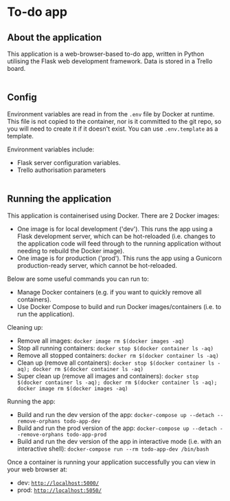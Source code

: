 # To-do app
## About the application

This application is a web-browser-based to-do app, written in Python utilising the Flask web development framework. Data is stored in a Trello board.
<br><br>

## Config

Environment variables are read in from the `.env` file by Docker at runtime. This file is not copied to the container, nor is it committed to the git repo, so you will need to create it if it doesn't exist. You can use `.env.template` as a template.

Environment variables include:
- Flask server configuration variables.
- Trello authorisation parameters
<br><br>

## Running the application

This application is containerised using Docker. There are 2 Docker images:

- One image is for local development ('dev'). This runs the app using a Flask development server, which can be hot-reloaded (i.e. changes to the application code will feed through to the running application without needing to rebuild the Docker image).<br>
- One image is for production ('prod'). This runs the app using a Gunicorn production-ready server, which cannot be hot-reloaded.<br>

Below are some useful commands you can run to:

- Manage Docker containers (e.g. if you want to quickly remove all containers).<br>
- Use Docker Compose to build and run Docker images/containers (i.e. to run the application).

Cleaning up:

- Remove all images: `docker image rm $(docker images -aq)`<br>
- Stop all running containers: `docker stop $(docker container ls -aq)`<br>
- Remove all stopped containers: `docker rm $(docker container ls -aq)`<br>
- Clean up (remove all containers): `docker stop $(docker container ls -aq); docker rm $(docker container ls -aq)`<br>
- Super clean up (remove all images and containers): `docker stop $(docker container ls -aq); docker rm $(docker container ls -aq); docker image rm $(docker images -aq)`<br>

Running the app:

- Build and run the dev version of the app: `docker-compose up --detach --remove-orphans todo-app-dev`<br>
- Build and run the prod version of the app: `docker-compose up --detach --remove-orphans todo-app-prod`<br>
- Build and run the dev version of the app in interactive mode (i.e. with an interactive shell): `docker-compose run --rm todo-app-dev /bin/bash`<br>

Once a container is running your application successfully you can view in your web browser at:

- dev: [`http://localhost:5000/`](http://localhost:5000/)
- prod: [`http://localhost:5050/`](http://localhost:5050/)